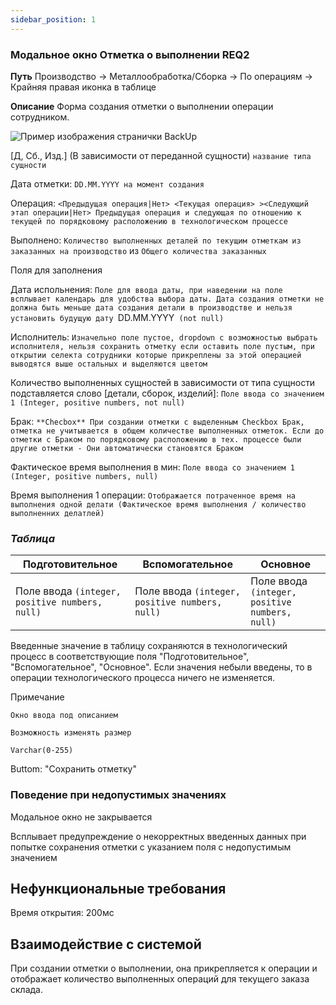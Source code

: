 ```yaml
---
sidebar_position: 1
---
```

### Модальное окно Отметка о выполнении REQ2

**Путь**
Производство -> Металлообработка/Сборка -> По операциям -> Крайняя правая иконка в таблице

**Описание**
Форма создания отметки о выполнении операции сотрудником.

![Пример изображения странички BackUp](/img/Screenshot1.png)

[Д, Сб., Изд.] (В зависимости от переданной сущности) `название типа сущности`

Дата отметки: `DD.MM.YYYY на момент создания` 

Операция: `<Предыдущая операция|Нет> <Текущая операция> ><Следующий этап операции|Нет> Предыдущая операция и следующая по отношению к текущей по порядковому расположению в технологическом процессе`

Выполнено: `Количество выполненных деталей по текущим отметкам из заказанных на производство` из `Общего количества заказанных`

Поля для заполнения

Дата испольнения: `Поле для ввода даты, при наведении на поле всплывает календарь для удобства выбора даты. Дата создания отметки не должна быть меньше дата создания детали в производстве и нельзя установить будущую дату `DD.MM.YYYY` (not null)`

Исполнитель: `Изначельно поле пустое, dropdown с возможностью выбрать исполнителя, нельзя сохранить отметку если оставить поле пустым, при открытии селекта сотрудники которые прикреплены за этой операцией выводятся выше остальных и выделяются цветом`

Количество выполненных сущностей в зависимости от типа сущности подставляется слово [детали, сборок, изделий]: `Поле ввода со значением 1 (Integer, positive numbers, not null)`

Брак: `**Checbox** При создании отметки с выделенным Checkbox Брак, отметка не учитывается в общем количестве выполненных отметок. Если до отметки с Браком по порядковому расположению в тех. процессе были другие отметки - Они автоматически становятся Браком`

Фактическое время выполнения в мин: `Поле ввода со значением 1 (Integer, positive numbers, null)`

Время выполнения 1 операции: `Отображается потраченное время на выполнения одной делати (Фактическое время выполнения / количество выполненних делатлей)`

### *Таблица*

|Подготовительное|Вспомогательное|Основное|
|---|---|---|
|Поле ввода `(integer, positive numbers, null)`|Поле ввода `(integer, positive numbers, null)`|Поле ввода `(integer, positive numbers, null)`|

Введенные значение в таблицу сохраняются в технологический процесс в соответствующие поля "Подготовительное", "Вспомогательное", "Основное".
Если значения небыли введены, то в операции технологического процесса ничего не изменяется.

Примечание

`Окно ввода под описанием`

`Возможность изменять размер`

`Varchar(0-255)`

Buttom: "Сохранить отметку"

### Поведение при недопустимых значениях

Модальное окно не закрывается

Всплывает предупреждение о некорректных введенных данных при попытке сохранения отметки с указанием поля с недопустимым значением 

## Нефункциональные требования

Время открытия: 200мс

## Взаимодействие с системой
При создании отметки о выполнении, она прикрепляется к операции и отображает количество выполненных операций для текущего заказа склада.

